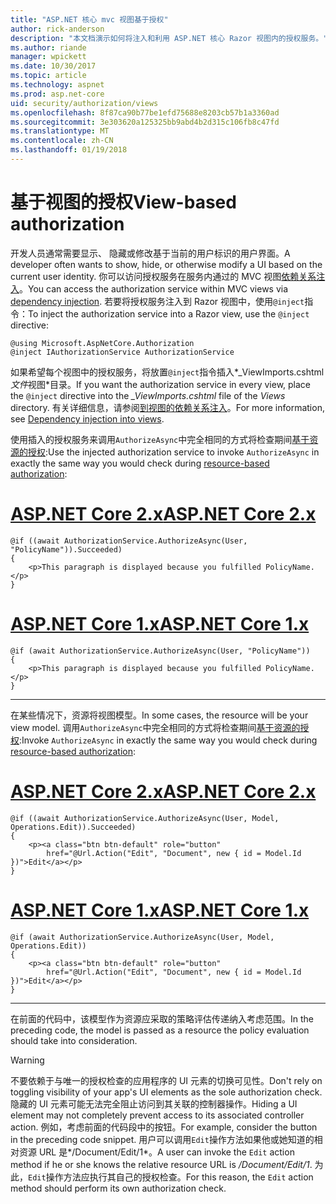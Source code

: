 ```yaml
---
title: "ASP.NET 核心 mvc 视图基于授权"
author: rick-anderson
description: "本文档演示如何将注入和利用 ASP.NET 核心 Razor 视图内的授权服务。"
ms.author: riande
manager: wpickett
ms.date: 10/30/2017
ms.topic: article
ms.technology: aspnet
ms.prod: asp.net-core
uid: security/authorization/views
ms.openlocfilehash: 8f87ca90b77be1efd75688e8203cb57b1a3360ad
ms.sourcegitcommit: 3e303620a125325bb9abd4b2d315c106fb8c47fd
ms.translationtype: MT
ms.contentlocale: zh-CN
ms.lasthandoff: 01/19/2018
---
```

# <a name="view-based-authorization"></a><span data-ttu-id="363e6-103">基于视图的授权</span><span class="sxs-lookup"><span data-stu-id="363e6-103">View-based authorization</span></span>

<span data-ttu-id="363e6-104">开发人员通常需要显示、 隐藏或修改基于当前的用户标识的用户界面。</span><span class="sxs-lookup"><span data-stu-id="363e6-104">A developer often wants to show, hide, or otherwise modify a UI based on the current user identity.</span></span> <span data-ttu-id="363e6-105">你可以访问授权服务在服务内通过的 MVC 视图[依赖关系注入](xref:fundamentals/dependency-injection#fundamentals-dependency-injection)。</span><span class="sxs-lookup"><span data-stu-id="363e6-105">You can access the authorization service within MVC views via [dependency injection](xref:fundamentals/dependency-injection#fundamentals-dependency-injection).</span></span> <span data-ttu-id="363e6-106">若要将授权服务注入到 Razor 视图中，使用`@inject`指令：</span><span class="sxs-lookup"><span data-stu-id="363e6-106">To inject the authorization service into a Razor view, use the `@inject` directive:</span></span>

```cshtml
@using Microsoft.AspNetCore.Authorization
@inject IAuthorizationService AuthorizationService
```

<span data-ttu-id="363e6-107">如果希望每个视图中的授权服务，将放置`@inject`指令插入*_ViewImports.cshtml*文件*视图*目录。</span><span class="sxs-lookup"><span data-stu-id="363e6-107">If you want the authorization service in every view, place the `@inject` directive into the *_ViewImports.cshtml* file of the *Views* directory.</span></span> <span data-ttu-id="363e6-108">有关详细信息，请参阅[到视图的依赖关系注入](xref:mvc/views/dependency-injection)。</span><span class="sxs-lookup"><span data-stu-id="363e6-108">For more information, see [Dependency injection into views](xref:mvc/views/dependency-injection).</span></span>

<span data-ttu-id="363e6-109">使用插入的授权服务来调用`AuthorizeAsync`中完全相同的方式将检查期间[基于资源的授权](xref:security/authorization/resourcebased#security-authorization-resource-based-imperative):</span><span class="sxs-lookup"><span data-stu-id="363e6-109">Use the injected authorization service to invoke `AuthorizeAsync` in exactly the same way you would check during [resource-based authorization](xref:security/authorization/resourcebased#security-authorization-resource-based-imperative):</span></span>

# <a name="aspnet-core-2xtabaspnetcore2x"></a>[<span data-ttu-id="363e6-110">ASP.NET Core 2.x</span><span class="sxs-lookup"><span data-stu-id="363e6-110">ASP.NET Core 2.x</span></span>](#tab/aspnetcore2x)

```cshtml
@if ((await AuthorizationService.AuthorizeAsync(User, "PolicyName")).Succeeded)
{
    <p>This paragraph is displayed because you fulfilled PolicyName.</p>
}
```

# <a name="aspnet-core-1xtabaspnetcore1x"></a>[<span data-ttu-id="363e6-111">ASP.NET Core 1.x</span><span class="sxs-lookup"><span data-stu-id="363e6-111">ASP.NET Core 1.x</span></span>](#tab/aspnetcore1x)

```cshtml
@if (await AuthorizationService.AuthorizeAsync(User, "PolicyName"))
{
    <p>This paragraph is displayed because you fulfilled PolicyName.</p>
}
```

---

<span data-ttu-id="363e6-112">在某些情况下，资源将视图模型。</span><span class="sxs-lookup"><span data-stu-id="363e6-112">In some cases, the resource will be your view model.</span></span> <span data-ttu-id="363e6-113">调用`AuthorizeAsync`中完全相同的方式将检查期间[基于资源的授权](xref:security/authorization/resourcebased#security-authorization-resource-based-imperative):</span><span class="sxs-lookup"><span data-stu-id="363e6-113">Invoke `AuthorizeAsync` in exactly the same way you would check during [resource-based authorization](xref:security/authorization/resourcebased#security-authorization-resource-based-imperative):</span></span>

# <a name="aspnet-core-2xtabaspnetcore2x"></a>[<span data-ttu-id="363e6-114">ASP.NET Core 2.x</span><span class="sxs-lookup"><span data-stu-id="363e6-114">ASP.NET Core 2.x</span></span>](#tab/aspnetcore2x)

```cshtml
@if ((await AuthorizationService.AuthorizeAsync(User, Model, Operations.Edit)).Succeeded)
{
    <p><a class="btn btn-default" role="button"
        href="@Url.Action("Edit", "Document", new { id = Model.Id })">Edit</a></p>
}
```

# <a name="aspnet-core-1xtabaspnetcore1x"></a>[<span data-ttu-id="363e6-115">ASP.NET Core 1.x</span><span class="sxs-lookup"><span data-stu-id="363e6-115">ASP.NET Core 1.x</span></span>](#tab/aspnetcore1x)

```cshtml
@if (await AuthorizationService.AuthorizeAsync(User, Model, Operations.Edit))
{
    <p><a class="btn btn-default" role="button"
        href="@Url.Action("Edit", "Document", new { id = Model.Id })">Edit</a></p>
}
```

---

<span data-ttu-id="363e6-116">在前面的代码中，该模型作为资源应采取的策略评估传递纳入考虑范围。</span><span class="sxs-lookup"><span data-stu-id="363e6-116">In the preceding code, the model is passed as a resource the policy evaluation should take into consideration.</span></span>

> [!WARNING]
> <span data-ttu-id="363e6-117">不要依赖于与唯一的授权检查的应用程序的 UI 元素的切换可见性。</span><span class="sxs-lookup"><span data-stu-id="363e6-117">Don't rely on toggling visibility of your app's UI elements as the sole authorization check.</span></span> <span data-ttu-id="363e6-118">隐藏的 UI 元素可能无法完全阻止访问到其关联的控制器操作。</span><span class="sxs-lookup"><span data-stu-id="363e6-118">Hiding a UI element may not completely prevent access to its associated controller action.</span></span> <span data-ttu-id="363e6-119">例如，考虑前面的代码段中的按钮。</span><span class="sxs-lookup"><span data-stu-id="363e6-119">For example, consider the button in the preceding code snippet.</span></span> <span data-ttu-id="363e6-120">用户可以调用`Edit`操作方法如果他或她知道的相对资源 URL 是*/Document/Edit/1*。</span><span class="sxs-lookup"><span data-stu-id="363e6-120">A user can invoke the `Edit` action method if he or she knows the relative resource URL is */Document/Edit/1*.</span></span> <span data-ttu-id="363e6-121">为此，`Edit`操作方法应执行其自己的授权检查。</span><span class="sxs-lookup"><span data-stu-id="363e6-121">For this reason, the `Edit` action method should perform its own authorization check.</span></span>

